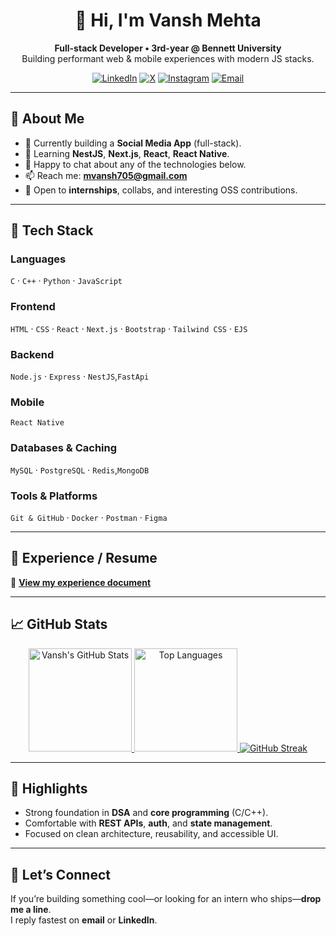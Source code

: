 <!-- Profile README: Vansh Mehta -->

<div align="center">

# 👋 Hi, I'm **Vansh Mehta**

**Full-stack Developer • 3rd-year @ Bennett University**  
Building performant web & mobile experiences with modern JS stacks.

[![LinkedIn](https://img.shields.io/badge/LinkedIn-Vansh%20Mehta-0A66C2?logo=linkedin&logoColor=white)](https://www.linkedin.com/in/vansh-mehta-8867b8275/)
[![X](https://img.shields.io/badge/Follow-@vanshmehta22914-111?logo=x&logoColor=white)](https://twitter.com/vanshmehta22914)
[![Instagram](https://img.shields.io/badge/Instagram-@mvansh_2005-E4405F?logo=instagram&logoColor=white)](https://instagram.com/mvansh_2005)
[![Email](https://img.shields.io/badge/Email-mvansh705%40gmail.com-D14836?logo=gmail&logoColor=white)](mailto:mvansh705@gmail.com)

</div>

---

## 🔎 About Me

- 🔭 Currently building a **Social Media App** (full-stack).
- 🌱 Learning **NestJS**, **Next.js**, **React**, **React Native**.
- 💬 Happy to chat about any of the technologies below.
- 📫 Reach me: **mvansh705@gmail.com**
- 🤝 Open to **internships**, collabs, and interesting OSS contributions.

---

## 🧰 Tech Stack

### Languages
`C` · `C++` · `Python` · `JavaScript`

### Frontend
`HTML` · `CSS` · `React` · `Next.js` · `Bootstrap` · `Tailwind CSS` · `EJS`

### Backend
`Node.js` · `Express` · `NestJS`,`FastApi`

### Mobile
`React Native`

### Databases & Caching
`MySQL` · `PostgreSQL` · `Redis`,`MongoDB`

### Tools & Platforms
`Git & GitHub` · `Docker` · `Postman` · `Figma`

---

## 📄 Experience / Resume
🔗 **[View my experience document](https://drive.google.com/file/d/10IaM3D0BiZ8xH0aiE72Efyu4MsQhHZ3h/view?usp=drive_link)**

---

## 📈 GitHub Stats

<div align="center">

<a href="https://github.com/mvanshbu0681">
  <img alt="Vansh's GitHub Stats" height="165" src="https://github-readme-stats.vercel.app/api?username=mvanshbu0681&show_icons=true&include_all_commits=true&count_private=true&hide_border=true&rank_icon=github&theme=transparent" />
</a>
<a href="https://github.com/mvanshbu0681">
  <img alt="Top Languages" height="165" src="https://github-readme-stats.vercel.app/api/top-langs/?username=mvanshbu0681&layout=compact&hide_border=true&theme=transparent" />
</a>

<a href="https://github.com/mvanshbu0681">
  <img alt="GitHub Streak" src="https://github-readme-streak-stats.herokuapp.com?user=mvanshbu0681&hide_border=true&theme=transparent" />
</a>

</div>

---

## 🧩 Highlights

- Strong foundation in **DSA** and **core programming** (C/C++).
- Comfortable with **REST APIs**, **auth**, and **state management**.
- Focused on clean architecture, reusability, and accessible UI.

---

## 🤙 Let’s Connect

If you’re building something cool—or looking for an intern who ships—**drop me a line**.  
I reply fastest on **email** or **LinkedIn**.

